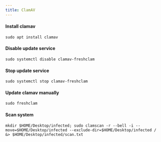 ```yaml
---
title: ClamAV
---
```


#### Install clamav
```
sudo apt install clamav
```


#### Disable update service
```
sudo systemctl disable clamav-freshclam
```


#### Stop update service
```
sudo systemctl stop clamav-freshclam
```


#### Update clamav manually
```
sudo freshclam
```


#### Scan system
```
mkdir $HOME/Desktop/infected; sudo clamscan -r --bell -i --move=$HOME/Desktop/infected --exclude-dir=$HOME/Desktop/infected / &> $HOME/Desktop/infected/scan.txt
```
